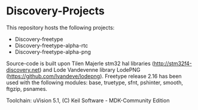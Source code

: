 # Discovery-Projects

This repository hosts the following projects:

- Discovery-freetype
- Discovery-freetype-alpha-rtc
- Discovery-freetype-alpha-png

Source-code is built upon Tilen Majerle stm32 hal libraries (http://stm32f4-discovery.net) and Lode Vandevenne library LodePNG (https://github.com/lvandeve/lodepng). 
Freetype release 2.16 has been used with the following modules: base, truetype, sfnt, pshinter, smooth, ftgzip, psnames.  

Toolchain: uVision 5.1, (C) Keil Software - MDK-Community Edition
